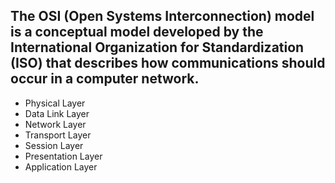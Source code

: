 ## The OSI (Open Systems Interconnection) model is a conceptual model developed by the International Organization for Standardization (ISO) that describes how communications should occur in a computer network.
* Physical Layer
* Data Link Layer
* Network Layer
* Transport Layer
* Session Layer
* Presentation Layer
* Application Layer
